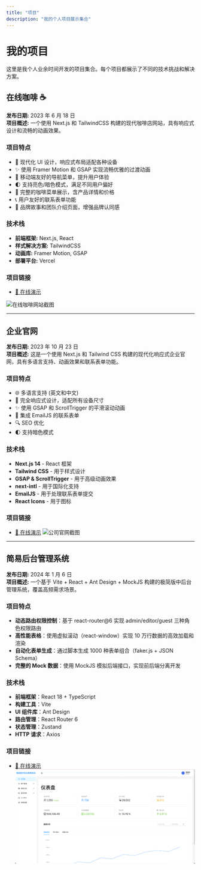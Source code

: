 ```yaml
---
title: "项目"
description: "我的个人项目展示集合"
---
```


# 我的项目

这里是我个人业余时间开发的项目集合。每个项目都展示了不同的技术挑战和解决方案。

## 在线咖啡 ☕

**发布日期:** 2023 年 6 月 18 日  
**项目概述:** 一个使用 Next.js 和 TailwindCSS 构建的现代咖啡店网站，具有响应式设计和流畅的动画效果。

### 项目特点

- 🎨 现代化 UI 设计，响应式布局适配各种设备
- ✨ 使用 Framer Motion 和 GSAP 实现流畅优雅的过渡动画
- 📱 移动端友好的导航菜单，提升用户体验
- 🌓 支持亮色/暗色模式，满足不同用户偏好
- 📝 完整的咖啡菜单展示，含产品详情和价格
- 📞 用户友好的联系表单功能
- 📖 品牌故事和团队介绍页面，增强品牌认同感

### 技术栈

- **前端框架:** Next.js, React
- **样式解决方案:** TailwindCSS
- **动画库:** Framer Motion, GSAP
- **部署平台:** Vercel

### 项目链接

- [🔗 在线演示](https://coffee.yss520.online)

![在线咖啡网站截图](/images/projects/coffee-online.png "在线咖啡网站预览")

---

## 企业官网

**发布日期:** 2023 年 10 月 23 日  
**项目概述:** 这是一个使用 Next.js 和 Tailwind CSS 构建的现代化响应式企业官网，具有多语言支持、动画效果和联系表单功能。

### 项目特点

- 🌐 多语言支持 (英文和中文)
- 📱 完全响应式设计，适配所有设备尺寸
- ✨ 使用 GSAP 和 ScrollTrigger 的平滑滚动动画
- 📝 集成 EmailJS 的联系表单
- 🔍 SEO 优化
- 🌓 支持暗色模式

### 技术栈

- **Next.js 14** - React 框架
- **Tailwind CSS** - 用于样式设计
- **GSAP & ScrollTrigger** - 用于高级动画效果
- **next-intl** - 用于国际化支持
- **EmailJS** - 用于处理联系表单提交
- **React Icons** - 用于图标

### 项目链接

- [🔗 在线演示](https://company.yss520.online)
  ![公司官网截图](/images/projects/company-review.png "公司官网预览")

---

## 简易后台管理系统

**发布日期:** 2024 年 1 月 6 日  
**项目概述:** 一个基于 Vite + React + Ant Design + MockJS 构建的极简版中后台管理系统，覆盖高频需求场景。

### 项目特点

- **动态路由权限控制**：基于 react-router@6 实现 admin/editor/guest 三种角色权限路由
- **高性能表格**：使用虚拟滚动（react-window）实现 10 万行数据的高效加载和渲染
- **自动化表单生成**：通过脚本生成 1000 种表单组合（faker.js + JSON Schema）
- **完整的 Mock 数据**：使用 MockJS 模拟后端接口，实现前后端分离开发

### 技术栈

- **前端框架**：React 18 + TypeScript
- **构建工具**：Vite
- **UI 组件库**：Ant Design
- **路由管理**：React Router 6
- **状态管理**：Zustand
- **HTTP 请求**：Axios

### 项目链接

- [🔗 在线演示](https://platform.yss520.online)
![管理系统截图](/images/projects/platform-review.png "管理系统预览")
<!--
以下是项目模板，可复制此格式添加更多项目

## 项目名称

**发布日期:** 日期
**项目概述:** 简短描述

### 项目特点

- 特点 1
- 特点 2
- 特点 3

### 技术栈

- 技术 1
- 技术 2
- 技术 3

### 项目链接

- [🔗 在线演示](链接)
- [💻 源代码](链接)

---

-->
